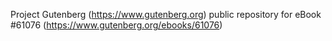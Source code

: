 Project Gutenberg (https://www.gutenberg.org) public repository for eBook #61076 (https://www.gutenberg.org/ebooks/61076)

